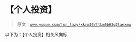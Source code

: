 # 【个人投资】

> 原文：[`www.yuque.com/for_lazy/xkrm14/ftbm5b63g2laexmw`](https://www.yuque.com/for_lazy/xkrm14/ftbm5b63g2laexmw)

以下为：【个人投资】相关风向标





